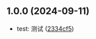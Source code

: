 ## 1.0.0 (2024-09-11)

* test: 测试 ([2334cf5](https://github.com/richardzane/encode-spec/commit/2334cf5))




